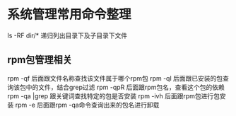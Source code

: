 # 系统管理常用命令整理



ls -RF dir/* 递归列出目录下及子目录下文件

## rpm包管理相关

rpm -qf 后面跟文件名称查找该文件属于哪个rpm包
rpm -ql 后面跟已安装的包查询该包中的文件，结合grep过滤
rpm -qpR 后面跟rpm包名，查看这个包的依赖
rpm -qa |grep 跟关键词查找特定的包是否安装
rpm -ivh 后面跟rpm包进行包安装
rpm -e 后面跟rpm -qa命令查询出来的包名进行卸载

